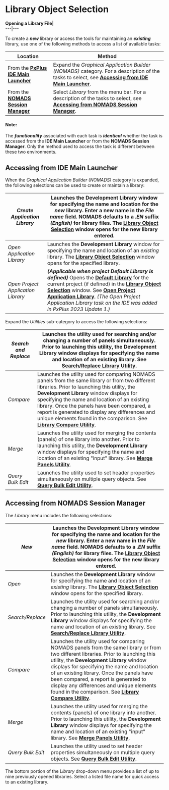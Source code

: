 # Library Object Selection   
  
**Opening a Library File**|   
---|---  
  
To create a **_new_** library or access the tools for maintaining an **_existing_** library, use one of the following methods to access a list of available tasks:

**Location** |  **Method**  
---|---  
From the **[PxPlus IDE Main Launcher](../../../PxPlus%20IDE/IDE%20Main%20Launcher.md)** |  Expand the _Graphical Application Builder (NOMADS)_ category. For a description of the tasks to select, see **[Accessing from IDE Main Launcher](Opening%20a%20Library%20File.htm#fromide)**.  
From the **[NOMADS Session Manager](../Getting%20Started.htm#sessionmgr)** |  Select _Library_ from the menu bar. For a description of the tasks to select, see **[Accessing from NOMADS Session Manager](Opening%20a%20Library%20File.htm#fromnomads)**.  
  
#### **Note:**  
The **_functionality_** associated with each task is **_identical_** whether the task is accessed from the **IDE Main Launcher** or from the **NOMADS Session Manager**. Only the method used to access the task is different between these two environments.  
  
##  Accessing from IDE Main Launcher

When the _Graphical Application Builder (NOMADS)_ category is expanded, the following selections can be used to create or maintain a library:

_Create Application Library_ |  Launches the **Development Library** window for specifying the name and location for the _new_ library. Enter a new name in the _File name_ field. NOMADS defaults to a _.EN_ suffix _(English)_ for library files. The **[Library Object Selection](Console%20and%20Object%20List.md)** window opens for the new library entered.  
---|---  
_Open Application Library_ |  Launches the **Development Library** window for specifying the name and location of an _existing_ library. The **[Library Object Selection](Console%20and%20Object%20List.md)** window opens for the specified library.  
_Open Project Application Library_ |  **_(Applicable when project Default Library is defined)_** Opens the **[Default Library](../../../PxPlus%20IDE/IDE%20Main%20Launcher.htm#defaultlib)** for the current project (if defined) in the **[Library Object Selection](Console%20and%20Object%20List.md)** window. See **[Open Project Application Library](../Open%20Project%20Lib.md)**. _(The Open Project Application Library task on the IDE was added in PxPlus 2023 Update 1.)_  
  
Expand the _Utilities_ sub-category to access the following selections:

_Search and Replace_ |  Launches the utility used for searching and/or changing a number of panels simultaneously. Prior to launching this utility, the **Development Library** window displays for specifying the name and location of an existing library. See **[Search/Replace Library Utility](../Maintaining%20Library%20Objects/Search%20and%20Replace%20Utility.md)**.  
---|---  
_Compare_ |  Launches the utility used for comparing NOMADS panels from the same library or from two different libraries. Prior to launching this utility, the **Development Library** window displays for specifying the name and location of an existing library. Once the panels have been compared, a report is generated to display any differences and unique elements found in the comparison. See **[Library Compare Utility](../Maintaining%20Library%20Objects/Compare%20Utility.md)**.  
_Merge_ |  Launches the utility used for merging the contents (panels) of one library into another. Prior to launching this utility, the **Development Library** window displays for specifying the name and location of an existing "input" library. See **[Merge Panels Utility](../Maintaining%20Library%20Objects/Merge%20Utility.md)**.  
_Query Bulk Edit_ |  Launches the utility used to set header properties simultaneously on multiple query objects. See **[Query Bulk Edit Utility](../Maintaining%20Library%20Objects/Query%20Bulk%20Edit.md)**.  
  
##  Accessing from NOMADS Session Manager

The _Library_ menu includes the following selections:

_New_ |  Launches the **Development Library** window for specifying the name and location for the _new_ library. Enter a new name in the _File name_ field. NOMADS defaults to a _.EN_ suffix _(English)_ for library files. The **[Library Object Selection](Console%20and%20Object%20List.md)** window opens for the new library entered.  
---|---  
_Open_ |  Launches the **Development Library** window for specifying the name and location of an _existing_ library. The **[Library Object Selection](Console%20and%20Object%20List.md)** window opens for the specified library.  
_Search/Replace_ |  Launches the utility used for searching and/or changing a number of panels simultaneously. Prior to launching this utility, the **Development Library** window displays for specifying the name and location of an existing library. See **[Search/Replace Library Utility](../Maintaining%20Library%20Objects/Search%20and%20Replace%20Utility.md)**.  
_Compare_ |  Launches the utility used for comparing NOMADS panels from the same library or from two different libraries. Prior to launching this utility, the **Development Library** window displays for specifying the name and location of an existing library. Once the panels have been compared, a report is generated to display any differences and unique elements found in the comparison. See **[Library Compare Utility](../Maintaining%20Library%20Objects/Compare%20Utility.md)**.  
_Merge_ |  Launches the utility used for merging the contents (panels) of one library into another. Prior to launching this utility, the **Development Library** window displays for specifying the name and location of an existing "input" library. See **[Merge Panels Utility](../Maintaining%20Library%20Objects/Merge%20Utility.md)**.  
_Query Bulk Edit_ |  Launches the utility used to set header properties simultaneously on multiple query objects. See **[Query Bulk Edit Utility](../Maintaining%20Library%20Objects/Query%20Bulk%20Edit.md)**.  
  
The bottom portion of the _Library_ drop-down menu provides a list of up to nine previously opened libraries. Select a listed file name for quick access to an existing library.

